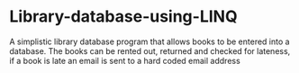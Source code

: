Library-database-using-LINQ
===========================

A simplistic library database program that allows books to be entered into a database. The books can be rented out, returned and checked for lateness, if a book is late an email is sent to a hard coded email address
